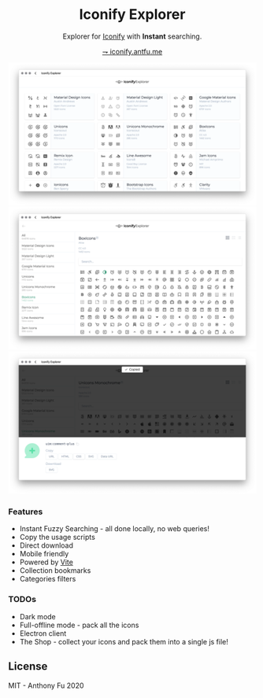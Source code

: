 <h1 align="center">Iconify Explorer</h1>

<p align="center">Explorer for <a href="https://iconify.design/" target="_blank">Iconify</a> with <b>Instant</b> searching.</p>

<p align="center">
<a href="https://iconify.antfu.me/">⇁ iconify.antfu.me</a>
</p>

![](./screenshots/1.png)
![](./screenshots/2.png)
![](./screenshots/3.png)

### Features

- Instant Fuzzy Searching - all done locally, no web queries!
- Copy the usage scripts
- Direct download
- Mobile friendly
- Powered by [Vite](https://github.com/vitejs/vite)
- Collection bookmarks
- Categories filters

### TODOs

- Dark mode
- Full-offline mode - pack all the icons
- Electron client
- The Shop - collect your icons and pack them into a single js file!

## License

MIT - Anthony Fu 2020